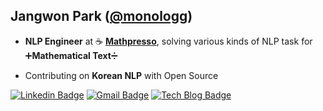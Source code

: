 ## Jangwon Park ([@monologg](https://github.com/monologg))

- **NLP Engineer** at ☕ **[Mathpresso](https://mathpresso.com/)**, solving various kinds of NLP task for ➕**Mathematical Text**➗

- Contributing on **Korean NLP** with Open Source

<div align=left>

[![Linkedin Badge](https://img.shields.io/badge/-LinkedIn-blue?style=flat-square&logo=Linkedin&logoColor=white&link=https://www.linkedin.com/in/jang-won-park/)](https://www.linkedin.com/in/jang-won-park/) 
[![Gmail Badge](https://img.shields.io/badge/-Gmail-d14836?style=flat-square&logo=Gmail&logoColor=white&link=mailto:adieujw@gmail.com)](mailto:adieujw@gmail.com)
[![Tech Blog Badge](http://img.shields.io/badge/-Tech%20blog-black?style=flat-square&logo=github&link=https://monologg.kr/)](https://monologg.kr/) 

</div>
